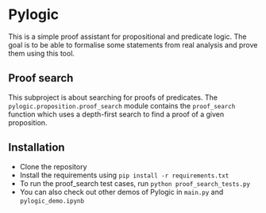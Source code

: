 # Pylogic

This is a simple proof assistant for propositional and predicate logic. The goal is to be able to formalise some statements from real analysis and prove them using this tool.

## Proof search

This subproject is about searching for proofs of predicates. The `pylogic.proposition.proof_search` module contains the `proof_search` function which uses a depth-first search to find a proof of a given proposition.

## Installation

- Clone the repository
- Install the requirements using `pip install -r requirements.txt`
- To run the proof_search test cases, run `python proof_search_tests.py`
- You can also check out other demos of Pylogic in `main.py` and `pylogic_demo.ipynb`